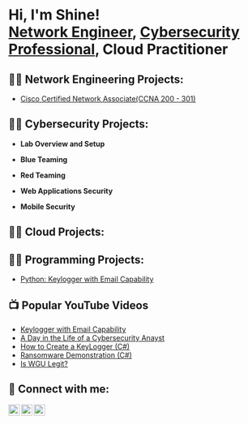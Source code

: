<h1>Hi, I'm Shine! <br/><a href="https://github.com/KennyShyne">Network Engineer</a>, <a href="https://www.linkedin.com/in/Shynekenny/">Cybersecurity Professional</a>, Cloud Practitioner

<h2>👨‍💻 Network Engineering Projects:</h2>

- [Cisco Certified Network Associate(CCNA 200 - 301) ](https://github.com/KennyShyne/Network-Engineering-Projects)


<h2>👨‍💻 Cybersecurity Projects:</h2>

- <b>Lab Overview and Setup</b>

- <b>Blue Teaming</b>

- <b>Red Teaming</b>

- <b>Web Applications Security</b>

- <b>Mobile Security</b>



<h2>👨‍💻 Cloud Projects:</h2>


<h2>👨‍💻 Programming Projects:</h2>
 
- [Python: Keylogger with Email Capability](https://github.com/joshmadakor1/Key-Logger-With-Email)  




<h2>📺 Popular YouTube Videos</h2>

- [Keylogger with Email Capability](https://github.com/joshmadakor1/Key-Logger-With-Email)
- [A Day in the Life of a Cybersecurity Anayst](https://www.youtube.com/watch?v=uHy3oM7NnoU)
- [How to Create a KeyLogger (C#)](https://www.youtube.com/watch?v=N-L9hklSlNk)
- [Ransomware Demonstration (C#)](https://www.youtube.com/watch?v=OfvdQeh79s0)
- [Is WGU Legit?](https://www.youtube.com/watch?v=E2MwRWxDBkA)

<h2> 🤳 Connect with me:</h2>


[<img align="left" alt="JoshMadakor | Twitter" width="22px" src="https://cdn.jsdelivr.net/npm/simple-icons@v3/icons/twitter.svg" />][twitter]
[<img align="left" alt="JoshMadakor | LinkedIn" width="22px" src="https://cdn.jsdelivr.net/npm/simple-icons@v3/icons/linkedin.svg" />][linkedin]
[<img align="left" alt="JoshMadakor | Instagram" width="22px" src="https://cdn.jsdelivr.net/npm/simple-icons@v3/icons/instagram.svg" />][instagram]


[twitter]: https://www.twitter.com/c/joshmadakor
[instagram]: https://www.instagram.com/joshmadakor/
[linkedin]: https://linkedin.com/in/joshmadakor

<!--
**KennyShyne/KennyShyne** is a ✨ _special_ ✨ repository because its `README.md` (this file) appears on your GitHub profile.

Here are some ideas to get you started:

- 🔭 I’m currently working on ...
- 🌱 I’m currently learning ...
- 👯 I’m looking to collaborate on ...
- 🤔 I’m looking for help with ...
- 💬 Ask me about ...
- 📫 How to reach me: ...
- 😄 Pronouns: ...
- ⚡ Fun fact: ...
-->
